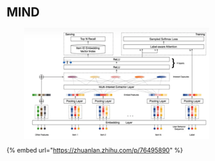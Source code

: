 # MIND

<figure><img src="../.gitbook/assets/image.png" alt=""><figcaption></figcaption></figure>

{% embed url="https://zhuanlan.zhihu.com/p/76495890" %}
